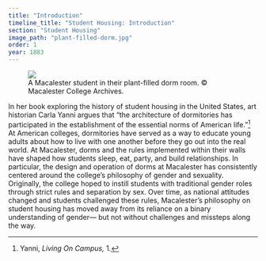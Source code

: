 ```yaml
---
title: "Introduction"
timeline_title: "Student Housing: Introduction"
section: "Student Housing"
image_path: "plant-filled-dorm.jpg"
order: 1
year: 1883
---
```


 <figure>
   <img src="/mac-history/images/plant-filled-dorm.jpg">
   <figcaption>
        A Macalester student in their plant-filled dorm room. © Macalester College Archives.
   </figcaption>
</figure>

In her book exploring the history of student housing in the United States, art historian Carla Yanni argues that “the architecture of dormitories has participated in the establishment of the essential norms of American life.”[^1] At American colleges, dormitories have served as a way to educate young adults about how to live with one another before they go out into the real world. At Macalester, dorms and the rules implemented within their walls have shaped how students sleep, eat, party, and build relationships. In particular, the design and operation of dorms at Macalester has consistently centered around the college’s philosophy of gender and sexuality. Originally, the college hoped to instill students with traditional gender roles through strict rules and separation by sex. Over time, as national attitudes changed and students challenged these rules, Macalester’s philosophy on student housing has moved away from its reliance on a binary understanding of gender— but not without challenges and missteps along the way.


[^1]:
     Yanni, _Living On Campus,_ 1.

